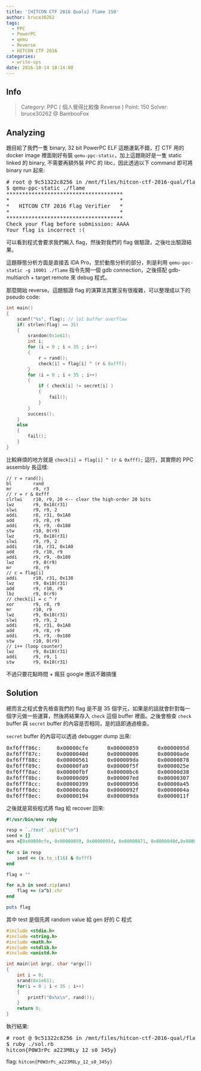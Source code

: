 ```yaml
---
title: '[HITCON CTF 2016 Quals] flame 150'
author: bruce30262
tags:
  - PPC
  - PowerPC
  - qemu
  - Reverse
  - HITCON CTF 2016
categories:
  - write-ups
date: 2016-10-14 18:14:00
---
```

## Info  
> Category: PPC ( 個人覺得比較像 Reverse ) 
> Point: 150
> Solver: bruce30262 @ BambooFox   

## Analyzing
題目給了我們一隻 binary, 32 bit PowerPC ELF
這題運氣不錯，打 CTF 用的 docker image 裡面剛好有裝 `qemu-ppc-static`，加上這題剛好是一隻 static linked 的 binary, 不需要再額外裝 PPC 的 libc，因此透過以下 command 即可將 binary run 起來:

<pre>
# root @ 9c51322c8256 in /mnt/files/hitcon-ctf-2016-qual/flame [7:51:02] 
$ qemu-ppc-static ./flame
*************************************
*                                   *
*   HITCON CTF 2016 Flag Verifier   *
*                                   *
*************************************
Check your flag before submission: AAAA
Your flag is incorrect :(
</pre>

可以看到程式會要求我們輸入 flag，然後對我們的 flag 做驗證，之後吐出驗證結果。

這題靜態分析方面是直接丟 IDA Pro，至於動態分析的部分，則是利用 `qemu-ppc-static -g 10001 ./flame` 指令先開一個 gdb connection，之後搭配 gdb-multiarch + target remote 來 debug 程式。

那麼開始 reverse。這題驗證 flag 的演算法其實沒有很複雜，可以整理成以下的 pseudo code:
```c
int main()
{
    scanf("%s", flag); // lol buffer overflow
    if( strlen(flag) == 35)
    {
        srandom(0x1e61);
        int i;
        for (i = 0 ; i < 35 ; i++)
        {
            r = rand();
            check[i] = flag[i] ^ (r & 0xfff);
        }
        for (i = 0 ; i < 35 ; i++)
        {
            if ( check[i] != secret[i] )
            {
                fail();
            }
        }
        success();
    }
    else
    {
        fail();
    }
}
```
比較麻煩的地方就是 `check[i] = flag[i] ^ (r & 0xfff);` 這行，其實際的 PPC assembly 長這樣:
```
// r = rand();
bl        rand
mr        r9, r3
// r = r & 0xfff
clrlwi    r10, r9, 20 <-- clear the high-order 20 bits
lwz       r9, 0x18(r31)
slwi      r9, r9, 2
addi      r8, r31, 0x1A0
add       r9, r8, r9
addi      r9, r9, -0x180
stw       r10, 0(r9)
lwz       r9, 0x18(r31)
slwi      r9, r9, 2
addi      r10, r31, 0x1A0
add       r9, r10, r9
addi      r9, r9, -0x180
lwz       r9, 0(r9)
mr        r8, r9
// c = flag[i]
addi      r10, r31, 0x138
lwz       r9, 0x18(r31)
add       r9, r10, r9
lbz       r9, 0(r9)
// check[i] = c ^ r
xor       r9, r8, r9
mr        r10, r9
lwz       r9, 0x18(r31)
slwi      r9, r9, 2
addi      r8, r31, 0x1A0
add       r9, r8, r9
addi      r9, r9, -0x180
stw       r10, 0(r9)
// i++ (loop counter)
lwz       r9, 0x18(r31)
addi      r9, r9, 1
stw       r9, 0x18(r31)
```
不過只要花點時間 + 瘋狂 google 應該不難搞懂 

## Solution
總而言之程式會先檢查我們的 flag 是不是 35 個字元，如果是的話就會針對每一個字元做一些運算，然後將結果存入 `check` 這個 buffer 裡面。之後會檢查 `check` buffer 與 `secret` buffer 的內容是否相同，是的話即通過檢查。

`secret` buffer 的內容可以透過 debugger dump 出來:

<pre>
0xf6fff86c:     0x00000cfe      0x00000859      0x0000095d      0x00000871
0xf6fff87c:     0x0000040d      0x00000006      0x00000ade      0x00000fa8
0xf6fff88c:     0x00000561      0x000009da      0x00000878      0x00000682
0xf6fff89c:     0x00000fa9      0x00000f5f      0x0000025e      0x00000db0
0xf6fff8ac:     0x00000fbf      0x00000bc6      0x00000d38      0x0000095d
0xf6fff8bc:     0x00000d09      0x000007ed      0x00000307      0x000001c0
0xf6fff8cc:     0x00000399      0x00000956      0x00000a45      0x00000292
0xf6fff8dc:     0x00000c8a      0x0000092f      0x0000004a      0x00000964
0xf6fff8ec:     0x00000194      0x000009da      0x0000011f 
</pre>

之後就是寫些程式將 flag 給 recover 回來:
```ruby sol.rb
#!/usr/bin/env ruby

resp = `./test`.split("\n")
seed = []
ans =[0x00000cfe, 0x00000859, 0x0000095d, 0x00000871, 0x0000040d,0x00000006,0x00000ade, 0x00000fa8, 0x00000561,  0x000009da , 0x00000878, 0x00000682, 0x00000fa9 , 0x00000f5f, 0x0000025e, 0x00000db0, 0x00000fbf, 0x00000bc6 , 0x00000d38 , 0x0000095d, 0x00000d09, 0x000007ed , 0x00000307, 0x000001c0, 0x00000399, 0x00000956 , 0x00000a45 , 0x00000292, 0x00000c8a,0x0000092f , 0x0000004a , 0x00000964, 0x00000194,  0x000009da, 0x0000011f]
 
for s in resp
    seed << (s.to_i(16) & 0xfff)
end

flag = ""

for a,b in seed.zip(ans)
    flag += (a^b).chr
end

puts flag
```
其中 test 是個先將 random value 給 gen 好的 C 程式
```c test.c
#include <stdio.h>
#include <string.h>
#include <math.h>
#include <stdlib.h>
#include <unistd.h>

int main(int argc, char *argv[])
{
    int i = 0;
    srand(0x1e61);
    for(i = 0 ; i < 35 ; i++)
    {
        printf("0x%x\n", rand());
    }
    return 0;
}
```

執行結果:

<pre>
# root @ 9c51322c8256 in /mnt/files/hitcon-ctf-2016-qual/flame [8:42:43] C:126
$ ruby ./sol.rb 
hitcon{P0W3rPc_a223M8Ly_12_s0_345y}
</pre>

flag: `hitcon{P0W3rPc_a223M8Ly_12_s0_345y}`
